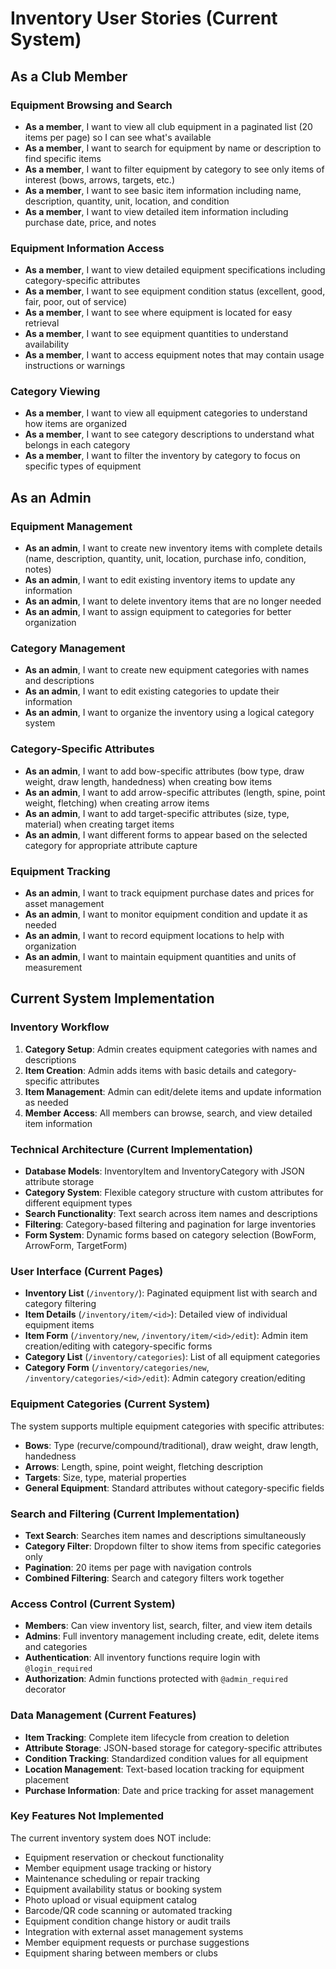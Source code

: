 # Inventory User Stories (Current System)

## As a Club Member

### Equipment Browsing and Search
- **As a member**, I want to view all club equipment in a paginated list (20 items per page) so I can see what's available
- **As a member**, I want to search for equipment by name or description to find specific items
- **As a member**, I want to filter equipment by category to see only items of interest (bows, arrows, targets, etc.)
- **As a member**, I want to see basic item information including name, description, quantity, unit, location, and condition
- **As a member**, I want to view detailed item information including purchase date, price, and notes

### Equipment Information Access
- **As a member**, I want to view detailed equipment specifications including category-specific attributes
- **As a member**, I want to see equipment condition status (excellent, good, fair, poor, out of service)
- **As a member**, I want to see where equipment is located for easy retrieval
- **As a member**, I want to see equipment quantities to understand availability
- **As a member**, I want to access equipment notes that may contain usage instructions or warnings

### Category Viewing
- **As a member**, I want to view all equipment categories to understand how items are organized
- **As a member**, I want to see category descriptions to understand what belongs in each category
- **As a member**, I want to filter the inventory by category to focus on specific types of equipment

## As an Admin

### Equipment Management
- **As an admin**, I want to create new inventory items with complete details (name, description, quantity, unit, location, purchase info, condition, notes)
- **As an admin**, I want to edit existing inventory items to update any information
- **As an admin**, I want to delete inventory items that are no longer needed
- **As an admin**, I want to assign equipment to categories for better organization

### Category Management
- **As an admin**, I want to create new equipment categories with names and descriptions
- **As an admin**, I want to edit existing categories to update their information
- **As an admin**, I want to organize the inventory using a logical category system

### Category-Specific Attributes
- **As an admin**, I want to add bow-specific attributes (bow type, draw weight, draw length, handedness) when creating bow items
- **As an admin**, I want to add arrow-specific attributes (length, spine, point weight, fletching) when creating arrow items
- **As an admin**, I want to add target-specific attributes (size, type, material) when creating target items
- **As an admin**, I want different forms to appear based on the selected category for appropriate attribute capture

### Equipment Tracking
- **As an admin**, I want to track equipment purchase dates and prices for asset management
- **As an admin**, I want to monitor equipment condition and update it as needed
- **As an admin**, I want to record equipment locations to help with organization
- **As an admin**, I want to maintain equipment quantities and units of measurement

## Current System Implementation

### Inventory Workflow
1. **Category Setup**: Admin creates equipment categories with names and descriptions
2. **Item Creation**: Admin adds items with basic details and category-specific attributes
3. **Item Management**: Admin can edit/delete items and update information as needed
4. **Member Access**: All members can browse, search, and view detailed item information

### Technical Architecture (Current Implementation)
- **Database Models**: InventoryItem and InventoryCategory with JSON attribute storage
- **Category System**: Flexible category structure with custom attributes for different equipment types
- **Search Functionality**: Text search across item names and descriptions
- **Filtering**: Category-based filtering and pagination for large inventories
- **Form System**: Dynamic forms based on category selection (BowForm, ArrowForm, TargetForm)

### User Interface (Current Pages)
- **Inventory List** (`/inventory/`): Paginated equipment list with search and category filtering
- **Item Details** (`/inventory/item/<id>`): Detailed view of individual equipment items
- **Item Form** (`/inventory/new`, `/inventory/item/<id>/edit`): Admin item creation/editing with category-specific forms
- **Category List** (`/inventory/categories`): List of all equipment categories
- **Category Form** (`/inventory/categories/new`, `/inventory/categories/<id>/edit`): Admin category creation/editing

### Equipment Categories (Current System)
The system supports multiple equipment categories with specific attributes:
- **Bows**: Type (recurve/compound/traditional), draw weight, draw length, handedness
- **Arrows**: Length, spine, point weight, fletching description
- **Targets**: Size, type, material properties
- **General Equipment**: Standard attributes without category-specific fields

### Search and Filtering (Current Implementation)
- **Text Search**: Searches item names and descriptions simultaneously
- **Category Filter**: Dropdown filter to show items from specific categories only
- **Pagination**: 20 items per page with navigation controls
- **Combined Filtering**: Search and category filters work together

### Access Control (Current System)
- **Members**: Can view inventory list, search, filter, and view item details
- **Admins**: Full inventory management including create, edit, delete items and categories
- **Authentication**: All inventory functions require login with `@login_required`
- **Authorization**: Admin functions protected with `@admin_required` decorator

### Data Management (Current Features)
- **Item Tracking**: Complete item lifecycle from creation to deletion
- **Attribute Storage**: JSON-based storage for category-specific attributes
- **Condition Tracking**: Standardized condition values for all equipment
- **Location Management**: Text-based location tracking for equipment placement
- **Purchase Information**: Date and price tracking for asset management

### Key Features Not Implemented
The current inventory system does NOT include:
- Equipment reservation or checkout functionality
- Member equipment usage tracking or history
- Maintenance scheduling or repair tracking
- Equipment availability status or booking system
- Photo upload or visual equipment catalog
- Barcode/QR code scanning or automated tracking
- Equipment condition change history or audit trails
- Integration with external asset management systems
- Member equipment requests or purchase suggestions
- Equipment sharing between members or clubs
